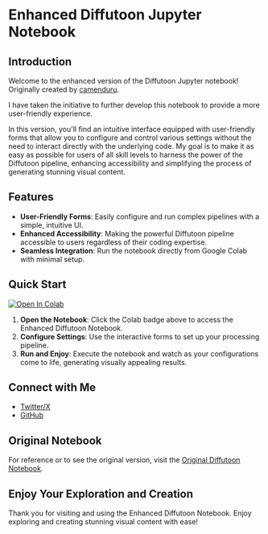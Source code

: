 # Enhanced Diffutoon Jupyter Notebook

## Introduction

Welcome to the enhanced version of the Diffutoon Jupyter notebook! Originally created by [camenduru](https://github.com/camenduru).

I have taken the initiative to further develop this notebook to provide a more user-friendly experience.

In this version, you'll find an intuitive interface equipped with user-friendly forms that allow you to configure and control various settings without the need to interact directly with the underlying code. My goal is to make it as easy as possible for users of all skill levels to harness the power of the Diffutoon pipeline, enhancing accessibility and simplifying the process of generating stunning visual content.

## Features

- **User-Friendly Forms**: Easily configure and run complex pipelines with a simple, intuitive UI.
- **Enhanced Accessibility**: Making the powerful Diffutoon pipeline accessible to users regardless of their coding expertise.
- **Seamless Integration**: Run the notebook directly from Google Colab with minimal setup.

## Quick Start

[![Open In Colab](https://colab.research.google.com/assets/colab-badge.svg)](https://colab.research.google.com/github/bugonacci/diffutoon_colab/blob/main/Diffutoon_Colab_v1_0.ipynb)

1. **Open the Notebook**: Click the Colab badge above to access the Enhanced Diffutoon Notebook.
2. **Configure Settings**: Use the interactive forms to set up your processing pipeline.
3. **Run and Enjoy**: Execute the notebook and watch as your configurations come to life, generating visually appealing results.

## Connect with Me

- [Twitter/X](https://x.com/bugonacci)
- [GitHub](https://github.com/bugonacci)

## Original Notebook

For reference or to see the original version, visit the [Original Diffutoon Notebook](https://colab.research.google.com/github/camenduru/Diffutoon-jupyter/blob/main/Diffutoon_jupyter.ipynb).

## Enjoy Your Exploration and Creation

Thank you for visiting and using the Enhanced Diffutoon Notebook. Enjoy exploring and creating stunning visual content with ease!
